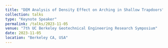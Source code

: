 ```yaml
---
title: "DEM Analysis of Density Effect on Arching in Shallow Trapdoors"
collection: talks
type: "Keynote Speaker"
permalink: /talks/2023-11-05
venue: "7th UC Berkeley Geotechnical Engineering Research Symposium"
date: 2023-11-05
location: "Berkeley CA, USA"
---
```


